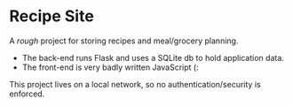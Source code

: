 # Recipe Site

A *rough* project for storing recipes and meal/grocery planning. 

- The back-end runs Flask and uses a SQLite db to hold application data. 
- The front-end is very badly written JavaScript (:

This project lives on a local network, so no authentication/security is enforced.
